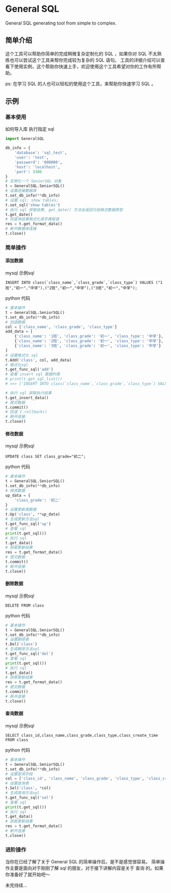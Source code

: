 # General SQL
General SQL generating tool from simple to complex.

## 简单介绍

这个工具可以帮助你简单的完成稍微复杂定制化的 SQL ，如果你对 SQL 不太熟练也可以尝试这个工具来帮你完成较为复杂的 SQL 语句。
工具的详细介绍可以查看下使用实例，这个帮助你快速上手，欢迎使用这个工具希望对你的工作有所帮助。

ps: 在学习 SQL 的人也可以轻松的使用这个工具，来帮助你快速学习 SQL 。

## 示例

### 基本使用

如何导入库 执行指定 sql

```python
import GeneralSQL

db_info = {
    'database': 'sql_test',
    'user': 'test',
    'password': '000000',
    'host': 'localhost',
    'port': 3306
}
# 实例化一个 SeniorSQL 对象
t = GeneralSQL.SeniorSQL()
# 设置连接数据库
t.set_db_info(**db_info)
# 设置 sql: show tables;
t.set_sql('show tables')
# 执行 sql 获取结果, get_date() 方法会返回元组格式数据原型
t.get_date()
# 将查询结果格式化成字典赋值
res = t.get_format_data()
# 断开数据库连接
t.close()
```

### 简单操作

#### 添加数据

mysql 示例sql

```mariadb
INSERT INTO class(`class_name`,`class_grade`,`class_type`) VALUES ("1班","初一","中学"),("2班","初一","中学"),("3班","初一","中学");
```

python 代码

```python
# 基本操作
t = GeneralSQL.SeniorSQL()
t.set_db_info(**db_info)
# 创造数据
col = ['class_name', 'class_grade', 'class_type']
add_data = [
    {'class_name': '1班', 'class_grade': '初一', 'class_type': '中学'},
    {'class_name': '2班', 'class_grade': '初一', 'class_type': '中学'},
    {'class_name': '3班', 'class_grade': '初一', 'class_type': '中学'}
]
# 设置格式化 sql
t.Add('class', col, add_data)
# 格式化sql
t.get_func_sql('add')
# 查看 insert sql 数据列表
# print(t.get_sql_list())
# >>> ['INSERT INTO class(`class_name`,`class_grade`,`class_type`) VALUES ("1班","初一","中学"),("2班","初一","中学"),("3班","初一","中学")']

# 执行 sql 获取执行结果
t.get_insert_data()
# 提交数据
t.commit()
# 回滚 t.rollback()
# 断开连接
t.close()
```

#### 修改数据

mysql 示例sql

```mariadb
UPDATE class SET class_grade="初二";
```

python 代码

```python
# 基本操作
t = GeneralSQL.SeniorSQL()
t.set_db_info(**db_info)
# 修改数据
up_data = {
    'class_grade': '初二'
}
# 设置更新表数据
t.Up('class', **up_data)
# 生成更新方法sql
t.get_func_sql('up')
# 查看 sql
print(t.get_sql())
# 执行 sql
t.get_data()
# 获取更新结果
res = t.get_format_data()
# 提交数据
t.commit()
# 断开连接
t.close()
```

#### 删除数据

mysql 示例sql

```mariadb
DELETE FROM class
```

python 代码

```python
# 基本操作
t = GeneralSQL.SeniorSQL()
t.set_db_info(**db_info)
# 设置删除表
t.Del('class')
# 生成删除方法sql
t.get_func_sql('del')
# 查看 sql
print(t.get_sql())
# 执行 sql
t.get_data()
# 获取更新结果
res = t.get_format_data()
# 提交数据
t.commit()
# 断开连接
t.close()
```

#### 查询数据

mysql 示例sql

```mariadb
SELECT class_id,class_name,class_grade,class_type,class_create_time FROM class
```

python 代码

```python
# 基本操作
t = GeneralSQL.SeniorSQL()
t.set_db_info(**db_info)
# 设置查询字段
col = ['class_id', 'class_name', 'class_grade', 'class_type', 'class_create_time']
# 设置查询表
t.Sel('class', *col)
# 生成查询方法sql
t.get_func_sql('sel')
# 查看 sql
print(t.get_sql())
# 执行 sql
t.get_data()
# 获取更新结果
res = t.get_format_data()
# 断开连接
t.close()
```

### 进阶操作

当你在已经了解了关于 General SQL 的简单操作后，是不是感觉很容易。
简单操作主要是面向对于刚刚了解 sql 的朋友，对于接下讲解内容是关于 查询 的。如果你准备好了就开始吧～

未完待续...